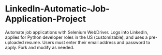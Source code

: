 # LinkedIn-Automatic-Job-Application-Project
Automate job applications with Selenium WebDriver. Logs into LinkedIn, applies for Python developer roles in the US (customizable), and uses a pre-uploaded resume. Users must enter their email address and password to apply. Fork and modify as needed.

